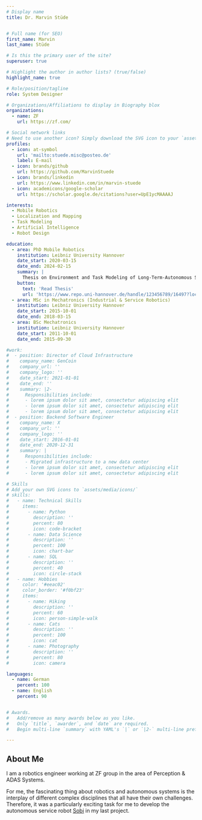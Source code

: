 ```yaml
---
# Display name
title: Dr. Marvin Stüde


# Full name (for SEO)
first_name: Marvin
last_name: Stüde

# Is this the primary user of the site?
superuser: true

# Highlight the author in author lists? (true/false)
highlight_name: true

# Role/position/tagline
role: System Designer

# Organizations/Affiliations to display in Biography blox
organizations:
  - name: ZF
    url: https://zf.com/

# Social network links
# Need to use another icon? Simply download the SVG icon to your `assets/media/icons/` folder.
profiles:
  - icon: at-symbol
    url: 'mailto:stuede.misc@posteo.de'
    label: E-mail
  - icon: brands/github
    url: https://github.com/MarvinStuede
  - icon: brands/linkedin
    url: https://www.linkedin.com/in/marvin-stuede
  - icon: academicons/google-scholar
    url: https://scholar.google.de/citations?user=UpE1ycMAAAAJ

interests:
  - Mobile Robotics
  - Localization and Mapping
  - Task Modeling
  - Artificial Intelligence
  - Robot Design

education:
  - area: PhD Mobile Robotics
    institution: Leibniz University Hannover
    date_start: 2020-03-15
    date_end: 2024-02-15
    summary: |
      Thesis on Environment and Task Modeling of Long-Term-Autonomous Service Robots. Presented papers at 5 IEEE conferences.
    button:
      text: 'Read Thesis'
      url: 'https://www.repo.uni-hannover.de/handle/123456789/16497?locale-attribute=en'
  - area: MSc in Mechatronics (Industrial & Service Robotics)
    institution: Leibniz University Hannover
    date_start: 2015-10-01
    date_end: 2018-03-15
  - area: BSc Mechatronics
    institution: Leibniz University Hannover
    date_start: 2011-10-01
    date_end: 2015-09-30

#work:
#  - position: Director of Cloud Infrastructure
#    company_name: GenCoin
#    company_url: ''
#    company_logo: ''
#    date_start: 2021-01-01
#    date_end: ''
#    summary: |2-
#      Responsibilities include:
#      - lorem ipsum dolor sit amet, consectetur adipiscing elit
#      - lorem ipsum dolor sit amet, consectetur adipiscing elit
#      - lorem ipsum dolor sit amet, consectetur adipiscing elit
#  - position: Backend Software Engineer
#    company_name: X
#    company_url: ''
#    company_logo: ''
#    date_start: 2016-01-01
#    date_end: 2020-12-31
#    summary: |
#      Responsibilities include:
#      - Migrated infrastructure to a new data center
#      - lorem ipsum dolor sit amet, consectetur adipiscing elit
#      - lorem ipsum dolor sit amet, consectetur adipiscing elit

# Skills
# Add your own SVG icons to `assets/media/icons/`
# skills:
#   - name: Technical Skills
#     items:
#       - name: Python
#         description: ''
#         percent: 80
#         icon: code-bracket
#       - name: Data Science
#         description: ''
#         percent: 100
#         icon: chart-bar
#       - name: SQL
#         description: ''
#         percent: 40
#         icon: circle-stack
#   - name: Hobbies
#     color: '#eeac02'
#     color_border: '#f0bf23'
#     items:
#       - name: Hiking
#         description: ''
#         percent: 60
#         icon: person-simple-walk
#       - name: Cats
#         description: ''
#         percent: 100
#         icon: cat
#       - name: Photography
#         description: ''
#         percent: 80
#         icon: camera

languages:
  - name: German
    percent: 100
  - name: English
    percent: 90


# Awards.
#   Add/remove as many awards below as you like.
#   Only `title`, `awarder`, and `date` are required.
#   Begin multi-line `summary` with YAML's `|` or `|2-` multi-line prefix and indent 2 spaces below.

---
```


## About Me

I am a robotics engineer working at ZF group in the area of Perception & ADAS Systems.

For me, the fascinating thing about robotics and autonomous systems is the interplay of different complex disciplines that all have their own challenges. Therefore, it was a particularly exciting task for me to develop the autonomous service robot [Sobi](/project/sobi/) in my last project.
